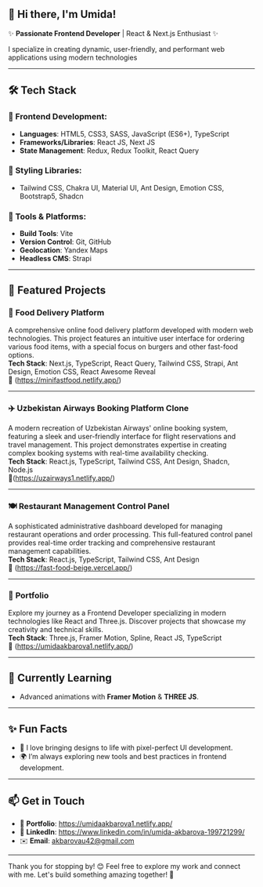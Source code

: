 ## 👋 Hi there, I'm Umida!  

✨ **Passionate Frontend Developer** | React & Next.js Enthusiast ✨  

I specialize in creating dynamic, user-friendly, and performant web applications using modern technologies

---

## 🛠 **Tech Stack**
### 🌟 Frontend Development:
- **Languages**: HTML5, CSS3, SASS, JavaScript (ES6+), TypeScript  
- **Frameworks/Libraries**: React JS, Next JS  
- **State Management**: Redux, Redux Toolkit, React Query  

### 🎨 Styling Libraries:
- Tailwind CSS, Chakra UI, Material UI, Ant Design, Emotion CSS, Bootstrap5, Shadcn  

### 🔧 Tools & Platforms:
- **Build Tools**: Vite  
- **Version Control**: Git, GitHub  
- **Geolocation**: Yandex Maps  
- **Headless CMS**: Strapi  

---

## 🌟 **Featured Projects**

### 🍔 **Food Delivery Platform**  
A comprehensive online food delivery platform developed with modern web technologies. This project features an intuitive user interface for ordering various food items, with a special focus on burgers and other fast-food options.  
**Tech Stack**: Next.js, TypeScript, React Query, Tailwind CSS, Strapi, Ant Design, Emotion CSS, React Awesome Reveal  
🔗 (https://minifastfood.netlify.app/)

---

### ✈️ **Uzbekistan Airways Booking Platform Clone**  
A modern recreation of Uzbekistan Airways' online booking system, featuring a sleek and user-friendly interface for flight reservations and travel management. This project demonstrates expertise in creating complex booking systems with real-time availability checking.  
**Tech Stack**: React.js, TypeScript, Tailwind CSS, Ant Design, Shadcn, Node.js  
🔗(https://uzairways1.netlify.app/) 

---

### 🍽️ **Restaurant Management Control Panel**  
A sophisticated administrative dashboard developed for managing restaurant operations and order processing. This full-featured control panel provides real-time order tracking and comprehensive restaurant management capabilities.  
**Tech Stack**: React.js, TypeScript, Tailwind CSS, Ant Design  
🔗 (https://fast-food-beige.vercel.app/)

---

### 🌟 **Portfolio**  
Explore my journey as a Frontend Developer specializing in modern technologies like React and Three.js. Discover projects that showcase my creativity and technical skills.  
**Tech Stack**: Three.js, Framer Motion, Spline, React JS, TypeScript  
🔗 (https://umidaakbarova1.netlify.app/)

---

## 🌱 **Currently Learning**
- Advanced animations with **Framer Motion** & **THREE JS**.  
---

## ✨ **Fun Facts**
- 🚀 I love bringing designs to life with pixel-perfect UI development.  
- 🌍 I’m always exploring new tools and best practices in frontend development.  

---

## 📫 **Get in Touch**
- 💼 **Portfolio**:  https://umidaakbarova1.netlify.app/ 
- 📝 **LinkedIn**: https://www.linkedin.com/in/umida-akbarova-199721299/
- ✉️ **Email**: akbarovau42@gmail.com  

---

Thank you for stopping by! 😊 Feel free to explore my work and connect with me. Let's build something amazing together! 🚀

